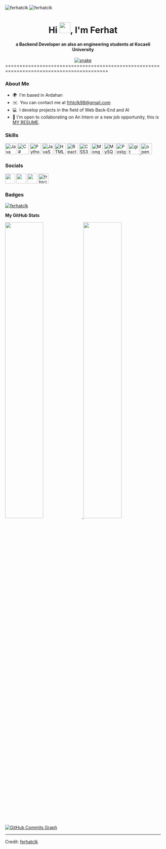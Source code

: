 <p align="left" > <img  src="https://komarev.com/ghpvc/?username=ferhatclk&label=Profile%20views&color=0e75b6&style=flat" alt="ferhatclk" />   <img  src="https://img.shields.io/github/followers/ferhatclk?label=Follow&style=social" alt="ferhatclk" /></p>

<div align="center">
<h1 align="center">Hi <img width="35" src="https://github.com/ferhatclk/ferhatclk/blob/main/resources/img/waving.gif">, I'm Ferhat</h1>
<h4 align="center">a Backend Developer an also an engineering students at Kocaeli University</h4>
</div>

<div align="center">
  <a href="https://1999azzar.github.io/1999AZZAR/">
  <img  src="https://github.com/ferhatclk/1999AZZAR/blob/main/resources/img/grid-snake.svg"
       alt="snake" /></a>
</div>
==========================================================================================

### About Me
* 🌍  I'm based in Ardahan
* ✉️  You can contact me at [frhtclk98@gmail.com](mailto:frhtclk98@gmail.com)
*  :computer:  I develop projects in the field of Web Back-End and AI
* 🤝  I'm open to collaborating on An Intern or a new job opportunity, this is [MY RESUME](https://drive.google.com/file/d/10jvPCMRWle5JnP6HUzIfiELWqTSYxn96/view?usp=sharing).

### Skills

<p align="left">
<a href="https://www.oracle.com/java/" target="_blank" rel="noreferrer"><img src="https://raw.githubusercontent.com/danielcranney/readme-generator/main/public/icons/skills/java-colored.svg" width="36" height="36" alt="Java" /></a>
<a href="https://docs.microsoft.com/en-us/dotnet/csharp/" target="_blank" rel="noreferrer"><img src="https://raw.githubusercontent.com/danielcranney/readme-generator/main/public/icons/skills/csharp-colored.svg" width="36" height="36" alt="C#" /></a>
<a href="https://www.python.org/" target="_blank" rel="noreferrer"><img src="https://raw.githubusercontent.com/danielcranney/readme-generator/main/public/icons/skills/python-colored.svg" width="36" height="36" alt="Python" /></a>
<a href="https://developer.mozilla.org/en-US/docs/Web/JavaScript" target="_blank" rel="noreferrer"><img src="https://raw.githubusercontent.com/danielcranney/readme-generator/main/public/icons/skills/javascript-colored.svg" width="36" height="36" alt="JavaScript" /></a>
<a href="https://developer.mozilla.org/en-US/docs/Glossary/HTML5" target="_blank" rel="noreferrer"><img src="https://raw.githubusercontent.com/danielcranney/readme-generator/main/public/icons/skills/html5-colored.svg" width="36" height="36" alt="HTML5" /></a>
<a href="https://reactjs.org/" target="_blank" rel="noreferrer"><img src="https://raw.githubusercontent.com/danielcranney/readme-generator/main/public/icons/skills/react-colored.svg" width="36" height="36" alt="React" /></a>
<a href="https://www.w3.org/TR/CSS/#css" target="_blank" rel="noreferrer"><img src="https://raw.githubusercontent.com/danielcranney/readme-generator/main/public/icons/skills/css3-colored.svg" width="36" height="36" alt="CSS3" /></a>
<a href="https://www.mongodb.com/" target="_blank" rel="noreferrer"><img src="https://raw.githubusercontent.com/danielcranney/readme-generator/main/public/icons/skills/mongodb-colored.svg" width="36" height="36" alt="MongoDB" /></a>
<a href="https://www.mysql.com/" target="_blank" rel="noreferrer"><img src="https://raw.githubusercontent.com/danielcranney/readme-generator/main/public/icons/skills/mysql-colored.svg" width="36" height="36" alt="MySQL" /></a>
<a href="https://www.postgresql.org/" target="_blank" rel="noreferrer"><img src="https://raw.githubusercontent.com/danielcranney/readme-generator/main/public/icons/skills/postgresql-colored.svg" width="36" height="36" alt="PostgreSQL" /></a>
<a href="https://git-scm.com/" target="_blank" rel="noreferrer"> <img src="https://www.vectorlogo.zone/logos/git-scm/git-scm-icon.svg" alt="git" width="36" height="36"/> </a> <a href="https://opencv.org/" target="_blank" rel="noreferrer"> <img src="https://www.vectorlogo.zone/logos/opencv/opencv-icon.svg" alt="opencv" width="36" height="36"/> </a>
</p>


### Socials

<p align="left"> <a href="https://www.github.com/ferhatclk" target="_blank" rel="noreferrer"><img src="https://raw.githubusercontent.com/danielcranney/readme-generator/main/public/icons/socials/github-dark.svg" width="32" height="32" /></a> <a href="https://www.linkedin.com/in/ferhatclk" target="_blank" rel="noreferrer"><img src="https://raw.githubusercontent.com/danielcranney/readme-generator/main/public/icons/socials/linkedin.svg" width="32" height="32" /></a> <a href="http://www.medium.com/@ferhatclk" target="_blank" rel="noreferrer"><img src="https://raw.githubusercontent.com/danielcranney/readme-generator/main/public/icons/socials/medium-dark.svg" width="32" height="32" /></a> <a href="https://www.hackerrank.com/frhtclk" target="_blank"  rel="noreferrer"><img src="https://raw.githubusercontent.com/rahuldkjain/github-profile-readme-generator/master/src/images/icons/Social/hackerrank.svg" alt="frhtclk" width="32" height="32"  /></a></p>

### Badges

<p align="left"> <a href="https://github.com/ryo-ma/github-profile-trophy"><img src="https://github-profile-trophy.vercel.app/?username=ferhatclk" alt="ferhatclk" /></a> </p>

<b>My GitHub Stats</b>

<p align="left">
  <a href="http://www.github.com/ferhatclk">
    <img width="49.5%" src="https://github-readme-stats.vercel.app/api?username=ferhatclk&show_icons=true&hide=&count_private=true&title_color=0891b2&text_color=10b981&icon_color=0891b2&bg_color=0f172a&hide_border=true&show_icons=true" />
    <img width="49.5%" src="https://github-readme-streak-stats.herokuapp.com/?user=ferhatclk&stroke=10b981&background=0f172a&ring=0891b2&fire=0891b2&currStreakNum=10b981&currStreakLabel=0891b2&sideNums=10b981&sideLabels=10b981&dates=10b981&hide_border=true"  />
  </a>
</p>

<a href="http://www.github.com/ferhatclk"><img src="https://activity-graph.herokuapp.com/graph?username=ferhatclk&bg_color=0f172a&color=10b981&line=0891b2&point=10b981&area_color=0f172a&area=true&hide_border=true&custom_title=GitHub%20Commits%20Graph" alt="GitHub Commits Graph" /></a>

------

Credit: [ferhatclk](http://www.github.com/ferhatclk)
